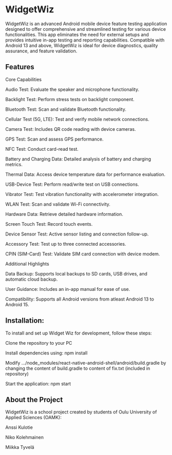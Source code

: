 # WidgetWiz 

WidgetWiz is an advanced Android mobile device feature testing application designed to offer comprehensive and streamlined testing for various device functionalities. This app eliminates the need for external setups and provides intuitive in-app testing and reporting capabilities. Compatible with Android 13 and above, WidgetWiz is ideal for device diagnostics, quality assurance, and feature validation.


## Features 

Core Capabilities

Audio Test: Evaluate the speaker and microphone functionality.

Backlight Test: Perform stress tests on backlight component.

Bluetooth Test: Scan and validate Bluetooth functionality.

Cellular Test (5G, LTE): Test and verify mobile network connections.

Camera Test: Includes QR code reading with device cameras.

GPS Test: Scan and assess GPS performance.

NFC Test: Conduct card-read test.

Battery and Charging Data: Detailed analysis of battery and charging metrics.

Thermal Data: Access device temperature data for performance evaluation.

USB-Device Test: Perform read/write test on USB connections.

Vibrator Test: Test vibration functionality with accelerometer integration.

WLAN Test: Scan and validate Wi-Fi connectivity.

Hardware Data: Retrieve detailed hardware information.

Screen Touch Test: Record touch events.

Device Sensor Test: Active sensor listing and connection follow-up.

Accessory Test: Test up to three connected accessories.

CPIN (SIM-Card) Test: Validate SIM card connection with device modem.

Additional Highlights

Data Backup: Supports local backups to SD cards, USB drives, and automatic cloud backup.

User Guidance: Includes an in-app manual for ease of use.

Compatibility: Supports all Android versions from atleast Android 13 to Android 15.


## Installation: 


To install and set up Widget Wiz for development, follow these steps:

Clone the repository to your PC

Install dependencies using: npm install

Modify .../node_modules/react-native-android-shell/android/build.gradle  by changing the content of build.gradle to content of fix.txt (included in repository)

Start the application: npm start



## About the Project 

WidgetWiz is a school project created by students of Oulu University of Applied Sciences (OAMK):

Anssi Kulotie

Niko Kolehmainen

Miikka Tyvelä
